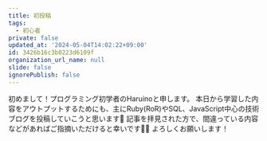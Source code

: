 ```yaml
---
title: 初投稿
tags:
  - 初心者
private: false
updated_at: '2024-05-04T14:02:22+09:00'
id: 3426b16c3b0223d6109f
organization_url_name: null
slide: false
ignorePublish: false
---
```

初めまして！プログラミング初学者のHaruinoと申します。
本日から学習した内容をアウトプットするためにも、主にRuby(RoR)やSQL、JavaScript中心の技術ブログを投稿していこうと思います🧐
記事を拝見された方で、間違っている内容などがあればご指摘いただけると幸いです🙇‍♂️
よろしくお願いします！
